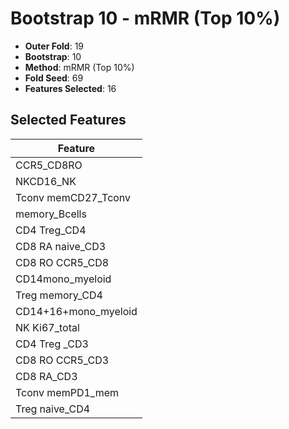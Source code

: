 # Bootstrap 10 - mRMR (Top 10%)

- **Outer Fold**: 19
- **Bootstrap**: 10
- **Method**: mRMR (Top 10%)
- **Fold Seed**: 69
- **Features Selected**: 16

## Selected Features

| Feature |
|---------|
| CCR5_CD8RO |
| NKCD16_NK |
| Tconv memCD27_Tconv |
| memory_Bcells |
| CD4 Treg_CD4 |
| CD8 RA naive_CD3 |
| CD8 RO CCR5_CD8 |
| CD14mono_myeloid |
| Treg memory_CD4 |
| CD14+16+mono_myeloid |
| NK Ki67_total |
| CD4 Treg _CD3 |
| CD8 RO CCR5_CD3 |
| CD8 RA_CD3 |
| Tconv memPD1_mem |
| Treg naive_CD4 |
